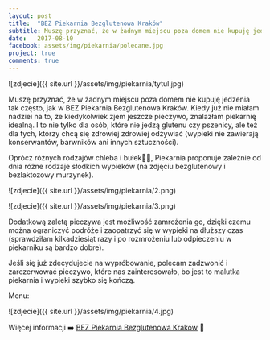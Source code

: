 ```yaml
---
layout: post
title:  "BEZ Piekarnia Bezglutenowa Kraków"
subtitle: Muszę przyznać, że w żadnym miejscu poza domem nie kupuję jedzenia tak często, jak w BEZ Piekarnia Bezglutenowa Kraków. Kiedy już nie miałam nadziei na to, że kiedykolwiek zjem jeszcze pieczywo, znalazłam piekarnię idealną.
date:   2017-08-10
facebook: assets/img/piekarnia/polecane.jpg
project: true
comments: true
---
```


![zdjecie]({{ site.url }}/assets/img/piekarnia/tytul.jpg)

Muszę przyznać, że w żadnym miejscu poza domem nie kupuję jedzenia tak często, jak w BEZ Piekarnia Bezglutenowa Kraków. Kiedy już nie miałam nadziei na to, że kiedykolwiek zjem jeszcze pieczywo, znalazłam piekarnię idealną. I to nie tylko dla osób, które nie jedzą glutenu czy pszenicy, ale też dla tych, którzy chcą się zdrowiej zdrowiej odżywiać (wypieki nie zawierają konserwantów, barwników ani innych sztuczności). 

Oprócz różnych rodzajów chleba i bułek🍞🥖, Piekarnia proponuje zależnie od dnia różne rodzaje słodkich wypieków (na zdjęciu bezglutenowy i bezlaktozowy murzynek).

![zdjecie]({{ site.url }}/assets/img/piekarnia/2.png)

![zdjecie]({{ site.url }}/assets/img/piekarnia/3.png)

Dodatkową zaletą pieczywa jest możliwość zamrożenia go, dzięki czemu można ograniczyć podróże i zaopatrzyć się w wypieki na dłuższy czas (sprawdziłam kilkadziesiąt razy i po rozmrożeniu lub odpieczeniu w piekarniku są bardzo dobre).

Jeśli się już zdecydujecie na wypróbowanie, polecam zadzwonić i zarezerwować pieczywo, które nas zainteresowało, bo jest to malutka piekarnia i wypieki szybko się kończą.

Menu:

![zdjecie]({{ site.url }}/assets/img/piekarnia/4.jpg)

Więcej informacji ➡️ [BEZ Piekarnia Bezglutenowa Kraków](https://www.facebook.com/BEZ-Piekarnia-Bezglutenowa-Krak%C3%B3w-321670218268430/) 🤗
